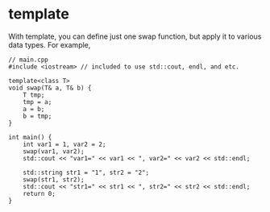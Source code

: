 # template
With template, you can define just one swap function, but apply it to various data types. For example, 
```
// main.cpp
#include <iostream> // included to use std::cout, endl, and etc.

template<class T>
void swap(T& a, T& b) {
	T tmp;
	tmp = a;
	a = b;
	b = tmp;
}

int main() {
	int var1 = 1, var2 = 2;
	swap(var1, var2);
	std::cout << "var1=" << var1 << ", var2=" << var2 << std::endl;

	std::string str1 = "1", str2 = "2";
	swap(str1, str2);
	std::cout << "str1=" << str1 << ", str2=" << str2 << std::endl;
	return 0;
}
```
